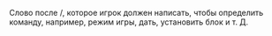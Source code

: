 Слово после /, которое игрок должен написать, чтобы определить команду, например, режим игры, дать, установить блок и т. Д.